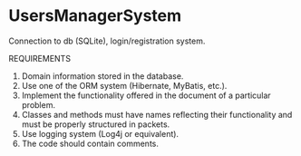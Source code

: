 # UsersManagerSystem

Connection to db (SQLite), login/registration system. 

REQUIREMENTS

1. Domain information stored in the database. 
2. Use one of the ORM system (Hibernate, MyBatis, etc.).
3. Implement the functionality offered in the document of a particular problem.
4. Classes and methods must have names reflecting their functionality and must be properly structured in packets.
5. Use logging system (Log4j or equivalent).
6. The code should contain comments.

